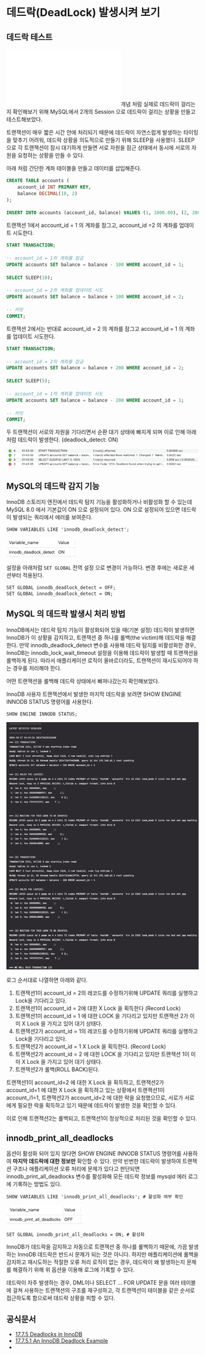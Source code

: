 # 데드락(DeadLock) 발생시켜 보기

## 데드락 테스트

![데드락](../database-basic/데드락.md)개념 처럼 실제로 데드락이 걸리는지 확인해보기 위해 MySQL에서 2개의 Session 으로 데드락이 걸리는 상황을 만들고 테스트해보았다.

트랜잭션이 매우 짧은 시간 안에 처리되기 때문에 데드락이 자연스럽게 발생하는 타이밍을 맞추기 어려워, 데드락 상황을 의도적으로 만들기 위해 SLEEP을 사용했다.
SLEEP으로 각 트랜잭션이 잠시 대기하게 만들면 서로 자원을 잠근 상태에서 동시에 서로의 자원을 요청하는 상황을 만들 수 있다.

아래 처럼 간단한 계좌 테이블을 만들고 데이터를 삽입해준다.
```sql
CREATE TABLE accounts (
    account_id INT PRIMARY KEY,
    balance DECIMAL(10, 2)
);

INSERT INTO accounts (account_id, balance) VALUES (1, 1000.00), (2, 2000.00);
```
트랜잭션 1에서 account_id = 1 의 계좌를 잠그고, account_id =2 의 계좌를 업데이트 시도한다.
```sql
START TRANSACTION;

-- account_id = 1의 계좌를 잠금
UPDATE accounts SET balance = balance - 100 WHERE account_id = 1;

SELECT SLEEP(10);

-- account_id = 2의 계좌를 업데이트 시도
UPDATE accounts SET balance = balance + 100 WHERE account_id = 2;

-- 커밋
COMMIT;
```
트랜잭션 2에서는 반대로 account_id = 2 의 계좌를 잠그고 account_id = 1 의 계좌를 업데이트 시도한다.
```sql
START TRANSACTION;

-- account_id = 2의 계좌를 잠금
UPDATE accounts SET balance = balance + 200 WHERE account_id = 2;

SELECT SLEEP(5);

-- account_id = 1의 계좌를 업데이트 시도
UPDATE accounts SET balance = balance - 200 WHERE account_id = 1;

-- 커밋
COMMIT;
```
두 트랜잭션이 서로의 자원을 기다리면서 순환 대기 상태에 빠지게 되며 이로 인해 아래처럼 데드락이 발생한다. (deadlock_detect: ON)

![image](../images/Deadlock.png)


## MySQL의 데드락 감지 기능

InnoDB 스토리지 엔진에서 데드락 탐지 기능을 활성화하거나 비활성화 할 수 있는데 MySQL 8.0 에서 기본값이 ON 으로 설정되어 있다. ON 으로 설정되어 있으면 데드락이 발생되는 쿼리에서 에러를 보여준다.
```mysql
SHOW VARIABLES LIKE 'innodb_deadlock_detect';
```
![img.png](../images/Deadlock(2).png)

설정을 아래처럼 `SET GLOBAL` 전역 설정 으로 변경이 가능하다. 변경 후에는 새로운 세션부터 적용된다.
```mysql
SET GLOBAL innodb_deadlock_detect = OFF;
SET GLOBAL innodb_deadlock_detect = ON;
```

## MySQL 의 데드락 발생시 처리 방법

InnoDB에서는 데드락 탐지 기능이 활성화되어 있을 때(기본 설정) 데드락이 발생하면 InnoDB가 이 상황을 감지하고, 트랜잭션 중 하나를 롤백(the victim)해 데드락을 해결한다. 
만약 innodb_deadlock_detect 변수를 사용해 데드락 탐지를 비활성화한 경우, InnoDB는 innodb_lock_wait_timeout 설정을 이용해 데드락이 발생할 때 트랜잭션을 롤백하게 된다. 따라서 애플리케이션 로직이 올바르더라도, 트랜잭션이 재시도되어야 하는 경우를 처리해야 한다.

어떤 트랜잭션을 롤백해 데드락 상태에서 빠져나갔는지 확인해보았다.

InnoDB 사용자 트랜잭션에서 발생한 마지막 데드락을 보려면 SHOW ENGINE INNODB STATUS 명령어를 사용한다.
```mysql
SHOW ENGINE INNODB STATUS;
```

![img.png](../images/Deadlock(1).png)

로그 순서대로 나열하면 아래와 같다.
1. 트랜잭션1이 account_id = 2의 레코드를 수정하기위해 UPDATE 쿼리를 실행하고 Lock을 기다리고 있다.
2. 트랜잭션1이 account_id = 2에 대한 X Lock 을 획득한다 (Record Lock)
3. 트랜잭션1이 account_id = 1 에 대한 LOCK 을 기다리고 있지만 트랜잭션 2가 이미 X Lock 을 가지고 있어 대기 상태다.
2. 트랜잭션2가 account_id = 1의 레코드를 수정하기위해 UPDATE 쿼리를 실행하고 Lock을 기다리고 있다.
3. 트랜잭션2가 account_id = 1 X Lock 을 획득한다. (Record Lock)
4. 트랜잭션2가 account_id = 2 에 대한 LOCK 을 기다리고 있지만 트랜잭션 1이 이미 X Lock 을 가지고 있어 대기 상태다.
5. 트랜잭션2가 롤백(ROLL BACK)된다.

트랜잭션1이 account_id=2 에 대한 X Lock 을 획득하고, 트랜잭션2가 account_id=1 에 대한 X Lock 을 획득하고 있는 상황에서
트랜잭션1이 account_i1=1, 트랜잭션2가 account_id=2 에 대한 락을 요청했으므로, 서로가 서로에게 필요한 락을 획득하고 있기 때문에 데드락이 발생한 것을 확인할 수 있다.

이로 인해 트랜잭션2는 롤백되고, 트랜잭션1이 정상적으로 처리된 것을 확인할 수 있다.

## innodb_print_all_deadlocks 

옵션이 활성화 되어 있지 않다면 SHOW ENGINE INNODB STATUS 명령어를 사용하여 **마지막 데드락에 대한 정보만** 확인할 수 있다.
만약 빈번한 데드락이 발생하여 트랜잭션 구조나 애플리케이션 오류 처리에 문제가 있다고 판단되면 innodb_print_all_deadlocks 변수를 활성화해 모든 데드락 정보를 mysqld 에러 로그에 기록하는 방법도 있다.
```mysql
SHOW VARIABLES LIKE 'innodb_print_all_deadlocks'; # 활성화 여부 확인
```
![](../images/be1602ae.png)

```mysql
SET GLOBAL innodb_print_all_deadlocks = ON; # 활성화
```
InnoDB가 데드락을 감지하고 자동으로 트랜잭션 중 하나를 롤백하기 때문에, 가끔 발생하는 InnoDB 데드락은 반드시 문제가 되는 것은 아니다.
하지만 애플리케이션에 롤백을 감지하고 재시도하는 적절한 오류 처리 로직이 없는 경우, 데드락이 왜 발생하는지 문제를 해결하기 위해 위 옵션을 이용해 로그에 기록할 수 있다.

데드락이 자주 발생하는 경우, DML이나 SELECT ... FOR UPDATE 문을 여러 테이블에 걸쳐 사용하는 트랜잭션의 구조를 재구성하고, 각 트랜잭션이 테이블을 같은 순서로 접근하도록 함으로써 데드락 상황을 피할 수 있다. 


## 공식문서

- [17.7.5 Deadlocks in InnoDB](https://dev.mysql.com/doc/refman/8.4/en/innodb-deadlocks.html)
- [17.7.5.1 An InnoDB Deadlock Example](https://dev.mysql.com/doc/refman/8.4/en/innodb-deadlock-example.html)
- [](https://dev.mysql.com/doc/refman/8.4/en/innodb-parameters.html#sysvar_innodb_print_all_deadlocks)









